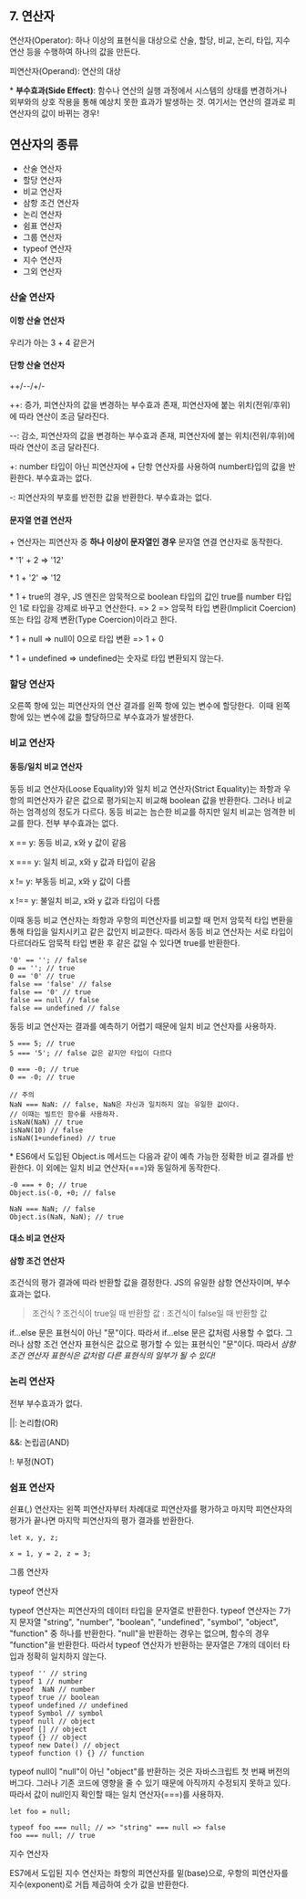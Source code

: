 ## 7. 연산자

연산자(Operator): 하나 이상의 표현식을 대상으로 산술, 할당, 비교, 논리, 타입, 지수 연산 등을 수행하여 하나의 값을 만든다.

피연산자(Operand): 연산의 대상

\* **부수효과(Side Effect)**: 함수나 연산의 실행 과정에서 시스템의 상태를 변경하거나 외부와의 상호 작용을 통해 예상치 못한 효과가 발생하는 것. 여기서는 연산의 결과로 피연산자의 값이 바뀌는 경우!

## 연산자의 종류

- 산술 연산자
- 할당 연산자
- 비교 연산자
- 삼항 조건 연산자
- 논리 연산자
- 쉼표 연산자
- 그룹 연산자
- typeof 연산자
- 지수 연산자
- 그외 연산자

### 산술 연산자

#### 이항 산술 연산자

우리가 아는 3 + 4 같은거

#### 단항 산술 연산자

++/--/+/-

++: 증가, 피연산자의 값을 변경하는 부수효과 존재, 피연산자에 붙는 위치(전위/후위)에 따라 연산이 조금 달라진다.

\--: 감소, 피연산자의 값을 변경하는 부수효과 존재, 피연산자에 붙는 위치(전위/후위)에 따라 연산이 조금 달라진다.

+: number 타입이 아닌 피연산자에 + 단항 연산자를 사용하여 number타입의 값을 반환한다. 부수효과는 없다.

\-: 피연산자의 부호를 반전한 값을 반환한다. 부수효과는 없다.

#### 문자열 연결 연산자

\+ 연산자는 피연산자 중 **하나 이상이 문자열인 경우** 문자열 연결 연산자로 동작한다.

\* '1' + 2 => '12'

\* 1 + '2' => '12

\* 1 + true의 경우, JS 엔진은 암묵적으로 boolean 타입의 값인 true를 number 타입인 1로 타입을 강제로 바꾸고 연산한다. => 2 => 암묵적 타입 변환(Implicit Coercion) 또는 타입 강제 변환(Type Coercion)이라고 한다.

\* 1 + null => null이 0으로 타입 변환 => 1 + 0

\* 1 + undefined => undefined는 숫자로 타입 변환되지 않는다.

### 할당 연산자

오른쪽 항에 있는 피연산자의 연산 결과를 왼쪽 항에 있는 변수에 할당한다.  이때 왼쪽 항에 있는 변수에 값을 할당하므로 부수효과가 발생한다.

### 비교 연산자

#### 동등/일치 비교 연산자

동등 비교 연산자(Loose Equality)와 일치 비교 연산자(Strict Equality)는 좌항과 우항의 피연산자가 같은 값으로 평가되는지 비교해 boolean 값을 반환한다. 그러나 비교하는 엄격성의 정도가 다르다. 동등 비교는 늠슨한 비교를 하지만 일치 비교는 엄격한 비교를 한다. 전부 부수효과는 없다.

x == y: 동등 비교, x와 y 값이 같음

x === y: 일치 비교, x와 y 값과 타입이 같음

x != y: 부동등 비교, x와 y 값이 다름

x !== y: 불일치 비교, x와 y 값과 타입이 다름

이때 동등 비교 연산자는 좌항과 우항의 피연산자를 비교할 때 먼저 암묵적 타입 변환을 통해 타입을 일치시키고 같은 값인지 비교한다. 따라서 동등 비교 연산자는 서로 타입이 다르더라도 암묵적 타입 변환 후 같은 값일 수 있다면 true를 반환한다.

```
'0' == ''; // false
0 == ''; // true
0 == '0' // true
false == 'false' // false
false == '0' // true
false == null // false
false == undefined // false
```

동등 비교 연산자는 결과를 예측하기 어렵기 때문에 일치 비교 연산자를 사용하자.

```
5 === 5; // true
5 === '5'; // false 값은 같지만 타입이 다르다

0 === -0; // true
0 == -0; // true

// 주의
NaN === NaN: // false, NaN은 자신과 일치하지 않는 유일한 값이다.
// 이때는 빌트인 함수를 사용하자.
isNaN(NaN) // true
isNaN(10) // false
isNaN(1+undefined) // true
```

\* ES6에서 도입된 Object.is 메서드는 다음과 같이 예측 가능한 정확한 비교 결과를 반환한다. 이 외에는 일치 비교 연산자(===)와 동일하게 동작한다.

```
-0 === + 0; // true
Object.is(-0, +0; // false

NaN === NaN; // false
Object.is(NaN, NaN); // true
```

#### 대소 비교 연산자

#### 삼항 조건 연산자

조건식의 평가 결과에 따라 반환할 값을 결정한다. JS의 유일한 삼항 연산자이며, 부수효과는 없다.

> 조건식 ? 조건식이 true일 때 반환할 값 : 조건식이 false일 때 반환할 값

if...else 문은 표현식이 아닌 "문"이다. 따라서 if...else 문은 값처럼 사용할 수 없다. 그러나 삼항 조건 연산자 표현식은 값으로 평가할 수 있는 표현식인 "문"이다. 따라서 _삼항 조건 연산자 표현식은 값처럼 다른 표현식의 일부가 될 수 있다!_

### 논리 연산자

전부 부수효과가 없다.

||: 논리합(OR)

&&: 논립곱(AND)

!: 부정(NOT)

### 쉼표 연산자

쉰표(,) 연산자는 왼쪽 피연산자부터 차례대로 피연산자를 평가하고 마지막 피연산자의 평가가 끝나면 마지막 피연산자의 평가 결과를 반환한다.

```
let x, y, z;

x = 1, y = 2, z = 3;
```

그룹 연산자

typeof 연산자

typeof 연산자는 피연산자의 데이터 타입을 문자열로 반환한다. typeof 연산자는 7가지 문자열 "string", "number", "boolean", "undefined", "symbol", "object", "function" 중 하나를 반환한다. "null"을 반환하는 경우는 없으며, 함수의 경우 "function"을 반환한다. 따라서 typeof 연산자가 반환하는 문자열은 7개의 데이터 타입과 정확히 일치하지 않는다.

```
typeof '' // string
typeof 1 // number
typeof  NaN // number
typeof true // boolean
typeof undefined // undefined
typeof Symbol // symbol
typeof null // object
typeof [] // object
typeof {} // object
typeof new Date() // object
typeof function () {} // function
```

typeof null이 "null"이 아닌 "object"를 반환하는 것은 자바스크립트 첫 번째 버전의 버그다. 그러나 기존 코드에 영향을 줄 수 있기 때문에 아직까지 수정되지 못하고 있다. 따라서 값이 null인지 확인할 때는 일치 연산자(===)를 사용하자.

```
let foo = null;

typeof foo === null; // => "string" === null => false
foo === null; // true
```

지수 연산자

ES7에서 도입된 지수 연산자는 좌항의 피연산자를 밑(base)으로, 우항의 피연산자를 지수(exponent)로 거듭 제곱하여 숫가 값을 반환한다.
